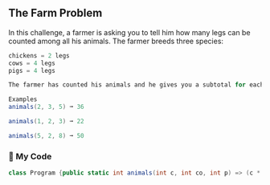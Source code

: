 ## The Farm Problem

In this challenge, a farmer is asking you to tell him how many legs can be counted among all his animals. The farmer breeds three species:
```c#
chickens = 2 legs
cows = 4 legs
pigs = 4 legs

The farmer has counted his animals and he gives you a subtotal for each species. You have to implement a function that returns the total number of legs of all the animals.

Examples
animals(2, 3, 5) ➞ 36

animals(1, 2, 3) ➞ 22

animals(5, 2, 8) ➞ 50
```
### 🎋 My Code
```c#
class Program {public static int animals(int c, int co, int p) => (c * 2) + (co * 4) + (p * 4);}
````
